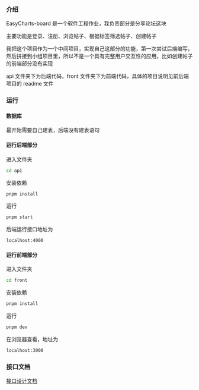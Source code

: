 ### 介绍
EasyCharts-board 是一个软件工程作业，我负责部分是分享论坛这块

主要功能是登录、注册、浏览帖子、根据标签筛选帖子、创建帖子

我把这个项目作为一个中间项目，实现自己这部分的功能，第一次尝试后端编写，然后拼接到小组项目里，所以不是一个具有完整用户交互性的应用，比如创建帖子的前端部分没有实现

api 文件夹下为后端代码，front 文件夹下为前端代码，具体的项目说明见前后端项目的 readme 文件

### 运行

#### 数据库

最开始需要自己建表，后端没有建表语句

#### 运行后端部分

进入文件夹
```bash
cd api
```

安装依赖
```bash
pnpm install
```

运行
```bash
pnpm start
```

后端运行接口地址为
```bash
localhost:4000
```

#### 运行前端部分

进入文件夹
```bash
cd front
```

安装依赖
```bash
pnpm install
```

运行
```bash
pnpm dev
```

在浏览器查看，地址为
```bash
localhost:3000
```

### 接口文档

[接口设计文档](https://www.apifox.cn/apidoc/shared-d8c1daa3-e587-4ad0-8429-cf8619d27e99)